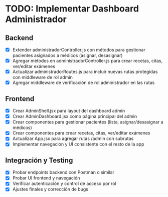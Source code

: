 # TODO: Implementar Dashboard Administrador

## Backend
- [x] Extender administradorController.js con métodos para gestionar pacientes asignados a médicos (asignar, desasignar)
- [x] Agregar métodos en administradorController.js para crear recetas, citas, ver/editar exámenes
- [x] Actualizar administradorRoutes.js para incluir nuevas rutas protegidas con middleware de rol admin
- [x] Agregar middleware de verificación de rol administrador en las rutas

## Frontend
- [x] Crear AdminShell.jsx para layout del dashboard admin
- [x] Crear AdminDashboard.jsx como página principal del admin
- [x] Crear componentes para gestionar pacientes (lista, asignar/desasignar a médicos)
- [x] Crear componentes para crear recetas, citas, ver/editar exámenes
- [x] Actualizar App.jsx para agregar rutas /admin con subrutas
- [x] Implementar navegación y UI consistente con el resto de la app

## Integración y Testing
- [x] Probar endpoints backend con Postman o similar
- [x] Probar UI frontend y navegación
- [x] Verificar autenticación y control de acceso por rol
- [x] Ajustes finales y corrección de bugs
